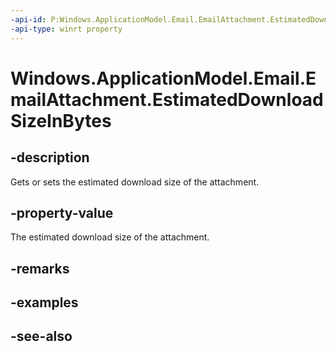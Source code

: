 ----api-id: P:Windows.ApplicationModel.Email.EmailAttachment.EstimatedDownloadSizeInBytes
-api-type: winrt property
---<!-- Property syntaxpublic ulong EstimatedDownloadSizeInBytes { get;  set; }--># Windows.ApplicationModel.Email.EmailAttachment.EstimatedDownloadSizeInBytes## -descriptionGets or sets the estimated download size of the attachment.## -property-valueThe estimated download size of the attachment.## -remarks## -examples## -see-also